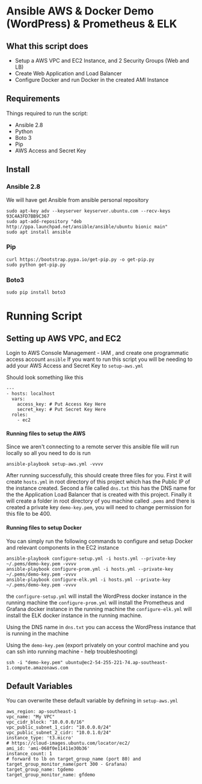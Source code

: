 # Ansible AWS & Docker Demo (WordPress) & Prometheus & ELK

## What this script does
- Setup a AWS VPC and EC2 Instance, and 2 Security Groups (Web and LB)
- Create Web Application and Load Balancer
- Configure Docker and run Docker in the created AMI Instance 

## Requirements
Things required to run the script:
- Ansible 2.8
- Python
- Boto 3
- Pip
- AWS Access and Secret Key

## Install
### Ansible 2.8

We will have get Ansible from ansible personal repository
```
sudo apt-key adv --keyserver keyserver.ubuntu.com --recv-keys 93C4A3FD7BB9C367
sudo apt-add-repository "deb http://ppa.launchpad.net/ansible/ansible/ubuntu bionic main"
sudo apt install ansible
```

### Pip

```
curl https://bootstrap.pypa.io/get-pip.py -o get-pip.py
sudo python get-pip.py
```

### Boto3

```
sudo pip install boto3
```

# Running Script

## Setting up AWS VPC, and EC2

Login to AWS Console Management - IAM , and create one programmatic access account `ansible` 
If you want to run this script you will be needing to add your AWS Access and Secret Key to `setup-aws.yml`

Should look something like this
```
---
- hosts: localhost
  vars:
    access_key: # Put Access Key Here
    secret_key: # Put Secret Key Here
  roles:
    - ec2
```

#### Running files to setup the AWS
Since we aren't connecting to a remote server this ansible file will run locally so all you need to do is run
```
ansible-playbook setup-aws.yml -vvvv 

```

After running successfully, this should create three files for you. First it will create `hosts.yml` in root directory of this project which has the Public IP of the instance created. Second a file called `dns.txt` this has the DNS name for the the Application Load Balancer that is created with this project. Finally it will create a folder in root directory of you machine called `.pems`  and there is created a private key  `demo-key.pem`, you will need to change permission for this file to be 400.

#### Running files to setup Docker
You can simply run the following commands to configure and setup Docker and relevant components in the EC2 instance
```
ansible-playbook configure-setup.yml -i hosts.yml --private-key ~/.pems/demo-key.pem -vvvv
ansible-playbook configure-prom.yml -i hosts.yml --private-key ~/.pems/demo-key.pem -vvvv
ansible-playbook configure-elk.yml -i hosts.yml --private-key ~/.pems/demo-key.pem -vvvv

```

the `configure-setup.yml` will install the WordPress docker instance in the running machine
the `configure-prom.yml` will install the Prometheus and Grafana docker instance in the running machine
the `configure-elk.yml` will install the ELK docker instance in the running machine.

Using the DNS name in `dns.txt` you can access the WordPress instance that is running in the machine


Using the `demo-key.pem` (export privately on your control machine and you can ssh into running machine - help troubleshooting) 
```
ssh -i "demo-key.pem" ubuntu@ec2-54-255-221-74.ap-southeast-1.compute.amazonaws.com

```

## Default Variables
You can overwrite these default variable by defining in `setup-aws.yml`
```
aws_region: ap-southeast-1
vpc_name: "My VPC"
vpc_cidr_block: "10.0.0.0/16"
vpc_public_subnet_1_cidr: "10.0.0.0/24"
vpc_public_subnet_2_cidr: "10.0.1.0/24"
instance_type: 't3.micro'
# https://cloud-images.ubuntu.com/locator/ec2/
ami_id: 'ami-068f0e11411e30b36'
instance_count: 1
# forward to lb on target_group_name (port 80) and target_group_monitor_name(port 300 - Grafana)
target_group_name: tgdemo
target_group_monitor_name: gfdemo

```
